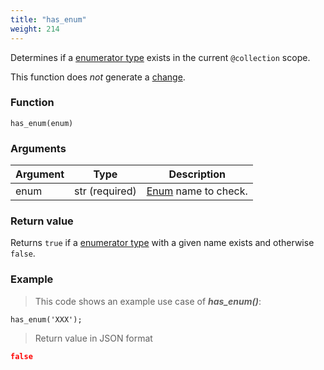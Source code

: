 ```yaml
---
title: "has_enum"
weight: 214
---
```


Determines if a [enumerator type](../../data-types/enum) exists in the current `@collection` scope.

This function does *not* generate a [change](../../overview/changes).

### Function

`has_enum(enum)`

### Arguments

Argument | Type | Description
-------- | ---- | -----------
enum | str (required) | [Enum](../../data-types/enum) name to check.

### Return value

Returns `true` if a [enumerator type](../../data-types/enum) with a given name exists and otherwise `false`.

### Example

> This code shows an example use case of ***has_enum()***:

```thingsdb,json_response
has_enum('XXX');
```

> Return value in JSON format

```json
false
```
